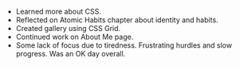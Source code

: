 - Learned more about CSS.
- Reflected on Atomic Habits chapter about identity and habits.
- Created gallery using CSS Grid.
- Continued work on About Me page.
- Some lack of focus due to tiredness.  Frustrating hurdles and slow progress.  Was an OK day overall.